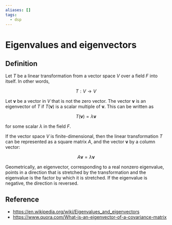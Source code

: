 ```yaml
---
aliases: []
tags:
  - dsp
---
```


# Eigenvalues and eigenvectors
## Definition  
  
Let $T$ be a linear transformation from a vector space $V$ over a field $F$ into itself. In other words,  
  
$$  
T: V \to V  
$$  
  
Let $\mathbf{v}$ be a vector in $V$ that is not the zero vector. The vector $\mathbf{v}$ is an eigenvector of $T$ if $T(\mathbf{v})$ is a scalar multiple of $\mathbf{v}$. This can be written as  
  
$$  
T(\mathbf{v}) = \lambda \mathbf{v}  
$$  
  
for some scalar $\lambda$ in the field $F$.  
  
If the vector space $V$ is finite-dimensional, then the linear transformation $T$ can be represented as a square matrix $A$, and the vector $\mathbf{v}$ by a column vector:  
  
$$  
A \mathbf{v} = \lambda \mathbf{v}  
$$  
  
Geometrically, an eigenvector, corresponding to a real nonzero eigenvalue, points in a direction that is stretched by the transformation and the eigenvalue is the factor by which it is stretched. If the eigenvalue is negative, the direction is reversed.  
  
  
  
## Reference  
  
* https://en.wikipedia.org/wiki/Eigenvalues_and_eigenvectors  
* https://www.quora.com/What-is-an-eigenvector-of-a-covariance-matrix
